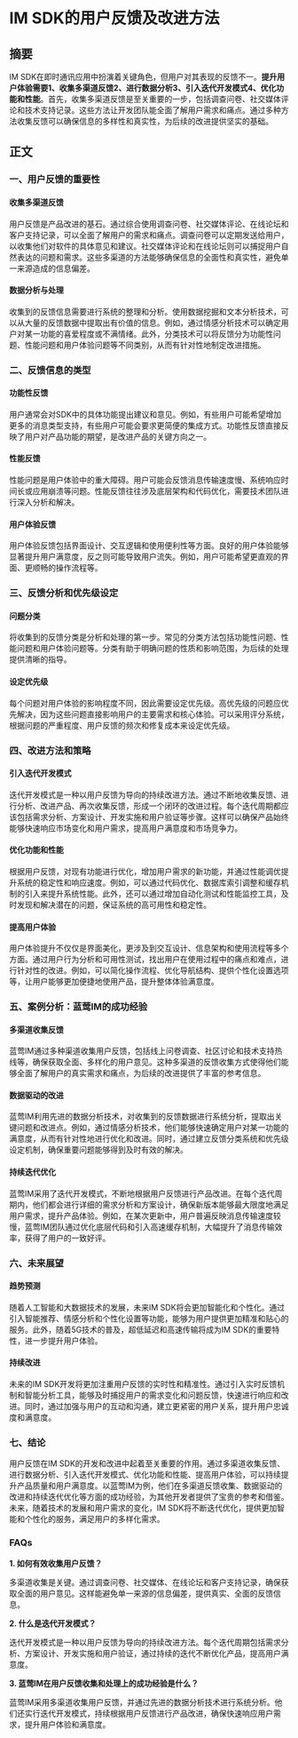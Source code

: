 # IM SDK的用户反馈及改进方法


## 摘要

IM SDK在即时通讯应用中扮演着关键角色，但用户对其表现的反馈不一。**提升用户体验需要1、收集多渠道反馈2、进行数据分析3、引入迭代开发模式4、优化功能和性能**。首先，收集多渠道反馈是至关重要的一步，包括调查问卷、社交媒体评论和技术支持记录。这些方法让开发团队能全面了解用户需求和痛点。通过多种方法收集反馈可以确保信息的多样性和真实性，为后续的改进提供坚实的基础。

## 正文

### 一、用户反馈的重要性

#### 收集多渠道反馈

用户反馈是产品改进的基石。通过综合使用调查问卷、社交媒体评论、在线论坛和客户支持记录，可以全面了解用户的需求和痛点。调查问卷可以定期发送给用户，以收集他们对软件的具体意见和建议。社交媒体评论和在线论坛则可以捕捉用户自然表达的问题和需求。这些多渠道的方法能够确保信息的全面性和真实性，避免单一来源造成的信息偏差。

#### 数据分析与处理

收集到的反馈信息需要进行系统的整理和分析。使用数据挖掘和文本分析技术，可以从大量的反馈数据中提取出有价值的信息。例如，通过情感分析技术可以确定用户对某一功能的喜爱程度或不满情绪。此外，分类技术可以将反馈分为功能性问题、性能问题和用户体验问题等不同类别，从而有针对性地制定改进措施。

### 二、反馈信息的类型

#### 功能性反馈

用户通常会对SDK中的具体功能提出建议和意见。例如，有些用户可能希望增加更多的消息类型支持，有些用户可能会要求更简便的集成方式。功能性反馈直接反映了用户对产品功能的期望，是改进产品的关键方向之一。

#### 性能反馈

性能问题是用户体验中的重大障碍。用户可能会反馈消息传输速度慢、系统响应时间长或应用崩溃等问题。性能反馈往往涉及底层架构和代码优化，需要技术团队进行深入分析和解决。

#### 用户体验反馈

用户体验反馈包括界面设计、交互逻辑和使用便利性等方面。良好的用户体验能够显著提升用户满意度，反之则可能导致用户流失。例如，用户可能希望更直观的界面、更顺畅的操作流程等。

### 三、反馈分析和优先级设定

#### 问题分类

将收集到的反馈分类是分析和处理的第一步。常见的分类方法包括功能性问题、性能问题和用户体验问题等。分类有助于明确问题的性质和影响范围，为后续的处理提供清晰的指导。

#### 设定优先级

每个问题对用户体验的影响程度不同，因此需要设定优先级。高优先级的问题应优先解决，因为这些问题直接影响用户的主要需求和核心体验。可以采用评分系统，根据问题的严重程度、用户反馈的频次和修复成本来设定优先级。

### 四、改进方法和策略

#### 引入迭代开发模式

迭代开发模式是一种以用户反馈为导向的持续改进方法。通过不断地收集反馈、进行分析、改进产品、再次收集反馈，形成一个闭环的改进过程。每个迭代周期都应该包括需求分析、方案设计、开发实施和用户验证等步骤。这样可以确保产品始终能够快速响应市场变化和用户需求，提高用户满意度和市场竞争力。

#### 优化功能和性能

根据用户反馈，对现有功能进行优化，增加用户需求的新功能，并通过性能调优提升系统的稳定性和响应速度。例如，可以通过代码优化、数据库索引调整和缓存机制的引入来提升系统性能。此外，还可以通过增加自动化测试和性能监控工具，及时发现和解决潜在的问题，保证系统的高可用性和稳定性。

#### 提高用户体验

用户体验提升不仅仅是界面美化，更涉及到交互设计、信息架构和使用流程等多个方面。通过用户行为分析和可用性测试，找出用户在使用过程中的痛点和难点，进行针对性的改进。例如，可以简化操作流程、优化导航结构、提供个性化设置选项等，让用户能够更加便捷地使用产品，提升整体体验满意度。

### 五、案例分析：蓝莺IM的成功经验

#### 多渠道收集反馈

蓝莺IM通过多种渠道收集用户反馈，包括线上问卷调查、社区讨论和技术支持热线等，确保获取全面、多样化的用户意见。这种多渠道的反馈收集方式使得他们能够全面了解用户的真实需求和痛点，为后续的改进提供了丰富的参考信息。

#### 数据驱动的改进

蓝莺IM利用先进的数据分析技术，对收集到的反馈数据进行系统分析，提取出关键问题和改进点。例如，通过情感分析技术，他们能够快速确定用户对某一功能的满意度，从而有针对性地进行优化和改进。同时，通过建立反馈分类系统和优先级设定机制，确保重要问题能够得到及时有效的解决。

#### 持续迭代优化

蓝莺IM采用了迭代开发模式，不断地根据用户反馈进行产品改进。在每个迭代周期内，他们都会进行详细的需求分析和方案设计，确保新版本能够最大限度地满足用户需求，提升产品体验。例如，在某次更新中，用户普遍反映消息传输速度较慢，蓝莺IM团队通过优化底层代码和引入高速缓存机制，大幅提升了消息传输效率，获得了用户的一致好评。

### 六、未来展望

#### 趋势预测

随着人工智能和大数据技术的发展，未来IM SDK将会更加智能化和个性化。通过引入智能推荐、情感分析和个性化设置等功能，能够为用户提供更加精准和贴心的服务。此外，随着5G技术的普及，超低延迟和高速传输将成为IM SDK的重要特性，进一步提升用户体验。

#### 持续改进

未来的IM SDK开发将更加注重用户反馈的实时性和精准性。通过引入实时反馈机制和智能分析工具，能够及时捕捉用户的需求变化和问题反馈，快速进行响应和改进。同时，通过加强与用户的互动和沟通，建立更紧密的用户关系，提升用户忠诚度和满意度。

### 七、结论

用户反馈在IM SDK的开发和改进中起着至关重要的作用。通过多渠道收集反馈、进行数据分析、引入迭代开发模式、优化功能和性能、提高用户体验，可以持续提升产品质量和用户满意度。以蓝莺IM为例，他们在多渠道反馈收集、数据驱动的改进和持续迭代优化等方面的成功经验，为其他开发者提供了宝贵的参考和借鉴。未来，随着技术的发展和用户需求的变化，IM SDK将不断迭代优化，提供更加智能和个性化的服务，满足用户的多样化需求。

### FAQs

**1. 如何有效收集用户反馈？**

多渠道收集是关键。通过调查问卷、社交媒体、在线论坛和客户支持记录，确保获取全面的用户意见。这样能避免单一来源的信息偏差，提供真实、全面的反馈信息。

**2. 什么是迭代开发模式？**

迭代开发模式是一种以用户反馈为导向的持续改进方法。每个迭代周期包括需求分析、方案设计、开发实施和用户验证，通过持续的迭代不断优化产品，提高用户满意度。

**3. 蓝莺IM在用户反馈收集和处理上的成功经验是什么？**

蓝莺IM采用多渠道收集用户反馈，并通过先进的数据分析技术进行系统分析。他们还实行迭代开发模式，持续根据用户反馈进行产品改进，确保快速响应用户需求，提升用户体验和满意度。